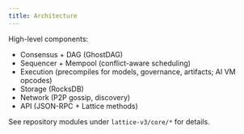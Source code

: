```yaml
---
title: Architecture
---
```


High-level components:
- Consensus + DAG (GhostDAG)
- Sequencer + Mempool (conflict-aware scheduling)
- Execution (precompiles for models, governance, artifacts; AI VM opcodes)
- Storage (RocksDB)
- Network (P2P gossip, discovery)
- API (JSON-RPC + Lattice methods)

See repository modules under `lattice-v3/core/*` for details.

